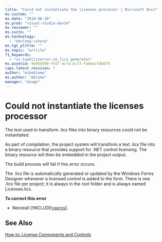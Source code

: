 ```yaml
---
title: "Could not instantiate the licenses processor | Microsoft Docs"
ms.custom: ""
ms.date: "2018-06-30"
ms.prod: "visual-studio-dev14"
ms.reviewer: ""
ms.suite: ""
ms.technology: 
  - "devlang-csharp"
ms.tgt_pltfrm: ""
ms.topic: "article"
f1_keywords: 
  - "vs.tasklisterror.no_licx_generator"
ms.assetid: 9e95d590-f41f-4cfa-bc73-fadeacfdb879
caps.latest.revision: 7
author: "mikeblome"
ms.author: "mblome"
manager: "douge"
---
```

# Could not instantiate the licenses processor
The tool used to transform .licx files into binary resources could not be instantiated.  
  
 As part of compilation, the project system will transform a text .licx file into a binary resource that provides support for .NET control licensing. The binary resource will then be embedded in the project output.  
  
 The build process will fail if this error occurs.  
  
 The .licx file is automatically generated or updated by the Windows Forms Designer whenever a licensed control is added to the form. There is one .licx file per project; it is always in the root folder and is always named Licenses.licx.  
  
 **To correct this error**  
  
-   Reinstall [!INCLUDE[vsprvs](../includes/vsprvs-md.md)].  
  
## See Also  
 [How to: License Components and Controls](../Topic/How%20to:%20License%20Components%20and%20Controls.md)